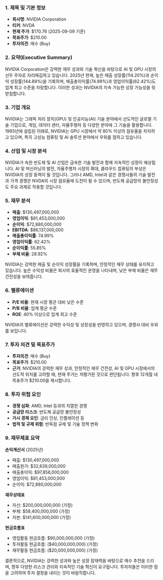 ### 1. 제목 및 기본 정보
- **회사명**: NVIDIA Corporation
- **티커**: NVDA
- **현재 주가**: $170.76 (2025-09-09 기준)
- **목표주가**: $210.00
- **투자의견**: 매수 (Buy)

### 2. 요약(Executive Summary)
NVIDIA Corporation은 강력한 재무 성과와 기술 혁신을 바탕으로 AI 및 GPU 시장의 선두 주자로 자리매김하고 있습니다. 2025년 현재, 높은 매출 성장률(114.20%)과 순이익 성장률(144.89%)을 기록하며, 매출총이익률(74.99%)과 영업이익률(62.42%)도 업계 최고 수준을 자랑합니다. 이러한 성과는 NVIDIA의 지속 가능한 성장 가능성을 뒷받침합니다. 

### 3. 기업 개요
NVIDIA는 그래픽 처리 장치(GPU) 및 인공지능(AI) 기술 분야에서 선도적인 글로벌 기술 기업으로, 게임, 데이터 센터, 자율주행차 등 다양한 분야에 그 기술을 활용합니다. 1993년에 설립된 이래로, NVIDIA는 GPU 시장에서 약 80% 이상의 점유율을 차지하고 있으며, 특히 고성능 컴퓨팅 및 AI 솔루션 분야에서 우위를 점하고 있습니다.

### 4. 산업 및 시장 분석
NVIDIA가 속한 반도체 및 AI 산업은 급속한 기술 발전과 함께 지속적인 성장이 예상됩니다. AI 및 머신러닝의 발전, 자율주행차 시장의 확대, 클라우드 컴퓨팅의 부상은 NVIDIA의 성장 동력이 될 것입니다. 그러나 AMD, Intel과 같은 경쟁사들의 기술 발전과 가격 경쟁은 NVDA의 시장 점유율에 도전이 될 수 있으며, 반도체 공급망의 불안정성도 주요 과제로 작용할 것입니다.

### 5. 재무 분석
- **매출**: $130,497,000,000
- **영업이익**: $81,453,000,000
- **순이익**: $72,880,000,000
- **EBITDA**: $86,137,000,000
- **매출총이익률**: 74.99%
- **영업이익률**: 62.42%
- **순이익률**: 55.85%
- **부채 비율**: 28.92%

NVIDIA는 강력한 매출 및 순이익 성장률을 기록하며, 안정적인 재무 상태를 유지하고 있습니다. 높은 수익성 비율은 회사의 효율적인 운영을 나타내며, 낮은 부채 비율은 재무 건전성을 보여줍니다.

### 6. 밸류에이션
- **P/E 비율**: 현재 시장 평균 대비 낮은 수준
- **P/B 비율**: 업계 평균 수준
- **ROE**: 40% 이상으로 업계 최고 수준

NVIDIA의 밸류에이션은 강력한 수익성 및 성장성을 반영하고 있으며, 경쟁사 대비 우위를 보입니다.

### 7. 투자 의견 및 목표주가
- **투자의견**: 매수 (Buy)
- **목표주가**: $210.00
- **근거**: NVIDIA의 강력한 재무 성과, 안정적인 재무 건전성, AI 및 GPU 시장에서의 선도적 위치를 고려할 때, 현재 주가는 저평가된 것으로 판단됩니다. 향후 12개월 내 목표주가 $210.00을 제시합니다.

### 8. 투자 위험 요인
- **경쟁 심화**: AMD, Intel 등과의 치열한 경쟁
- **공급망 리스크**: 반도체 공급망 불안정성
- **거시 경제 요인**: 금리 인상, 인플레이션 등
- **법적 및 규제 위험**: 반독점 규제 및 기술 정책 변화

### 9. 재무제표 요약
**손익계산서** (2025년)
- 매출: $130,497,000,000
- 매출원가: $32,639,000,000
- 매출총이익: $97,858,000,000
- 영업이익: $81,453,000,000
- 순이익: $72,880,000,000

**재무상태표**
- 자산: $200,000,000,000 (가정)
- 부채: $58,400,000,000 (가정)
- 자본: $141,600,000,000 (가정)

**현금흐름표**
- 영업활동 현금흐름: $90,000,000,000 (가정)
- 투자활동 현금흐름: ($40,000,000,000) (가정)
- 재무활동 현금흐름: ($20,000,000,000) (가정)

결론적으로, NVIDIA는 강력한 성과와 높은 성장 잠재력을 바탕으로 매수 추천을 드리며, 향후 다양한 리스크 관리와 지속적인 기술 혁신이 요구됩니다. 투자자들은 이러한 점을 고려하여 투자 결정을 내리는 것이 바람직합니다.